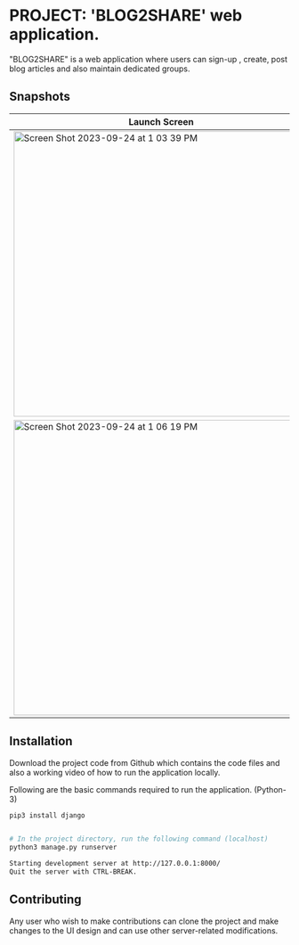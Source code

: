 # PROJECT: 'BLOG2SHARE' web application.

"BLOG2SHARE" is a web application where users can sign-up , create, post blog articles and also maintain dedicated groups.

## Snapshots

| Launch Screen                       | Available Flights List              |
| ----------------------------------- | ----------------------------------- |
| <img width="512" alt="Screen Shot 2023-09-24 at 1 03 39 PM" src="https://github.com/jyothi-koushik-1998/project1-python-django-webapp/assets/47804397/b428d655-63ee-4d0d-bdeb-b5eab4c1b699"> | <img width="512" alt="Screen Shot 2023-09-24 at 1 05 32 PM" src="https://github.com/jyothi-koushik-1998/project1-python-django-webapp/assets/47804397/35d81a0e-bd20-48e8-b1fd-d6b869cd2122"> 
| <img width="530" alt="Screen Shot 2023-09-24 at 1 06 19 PM" src="https://github.com/jyothi-koushik-1998/project1-python-django-webapp/assets/47804397/267829d4-c38b-4af8-a23b-85e6e4bd30bb"> |

## Installation

Download the project code from Github which contains the code files and also a working video of how to run the application locally. 

Following are the basic commands required to run the application. (Python-3)

```bash
pip3 install django


# In the project directory, run the following command (localhost)
python3 manage.py runserver

Starting development server at http://127.0.0.1:8000/
Quit the server with CTRL-BREAK.

```
## Contributing

Any user who wish to make contributions can clone the project and make changes to the UI design and can use other server-related modifications.
